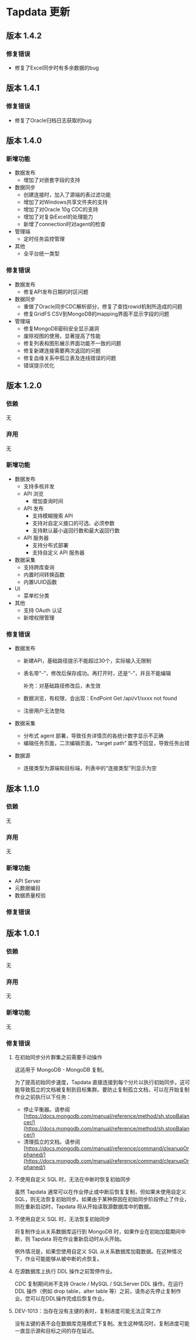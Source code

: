 # Tapdata 更新

## 版本 1.4.2
### 修复错误
- 修复了Excel同步时有多余数据的bug

## 版本 1.4.1
### 修复错误
- 修复了Oracle归档日志获取的bug

## 版本 1.4.0

### 新增功能

- 数据发布
    - 增加了对嵌套字段的支持
- 数据同步
    - 创建连接时，加入了源端的表过滤功能
    - 增加了对Windows共享文件夹的支持
    - 增加了对Oracle 10g CDC的支持
    - 增加了对复杂Excel的处理能力
    - 新增了connection时对agent的检查
- 管理端
    - 定时任务监控管理
- 其他
    - 全平台统一类型

### 修复错误

- 数据发布
    - 修复API发布日期的时区问题
- 数据同步
    - 重做了Oracle同步CDC解析部分，修复了查找rowid机制所造成的问题
    - 修复GridFS CSV到MongoDB的mapping界面不显示字段的问题
- 管理端
    - 修复MongoDB密码安全显示漏洞
    - 废除视图的使用，显著提高了性能
    - 修复列表和图形展示界面功能不一致的问题
    - 修复新建连接需要两次返回的问题
    - 修复血缘关系中孤立表及连线错误的问题
    - 错误提示优化


## 版本 1.2.0

### 依赖

无

### 弃用

无

### 新增功能

- 数据发布
    - 支持多核并发
    - API 浏览
        - 增加查询时间
    - API 发布
        - 支持模糊搜索 API
        - 支持对自定义接口的可选、必须参数
        - 支持默认最小返回行数和最大返回行数
    - API 服务器
        - 支持分布式部署
        - 支持自定义 API 服务器
- 数据采集
    - 支持跨库查询
    - 内置时间转换函数
    - 内置UUID函数
- UI
    - 菜单栏分类
- 其他
    - 支持 OAuth 认证
    - 新增权限管理

### 修复错误

- 数据发布
    - 新建API，基础路径提示不能超过30个，实际输入无限制
    - 表名带“-”，修改后保存成功。再打开时，还是“-”，并且不能编辑

        补充：对基础路径修改后，未生效

    - 数据浏览，有权限，会出现：EndPoint Get /api/v1/xxxx not found
    - 注册用户无法登陆


- 数据采集
    - 分布式 agent 部署，导致任务详情页的各统计数字显示不正确
    - 编辑任务页面，二次编辑页面，“target path” 属性不回显，导致任务出错
- 数据源
    - 连接类型为源端和目标端，列表中的“连接类型”列显示为空


## 版本 1.1.0

### 依赖

无

### 弃用

无

### 新增功能

- API Server
- 元数据编目
- 数据质量校验

### 修复错误

## 版本 1.0.1

### 依赖

无

### 弃用

无

### 新增功能

无

### 修复错误

1. 在初始同步分片群集之前需要手动操作

    这适用于 MongoDB - MongoDB 复制。

    为了提高初始同步速度，Tapdata 直接连接到每个分片以执行初始同步。这可能导致孤立的文档被复制到目标集群。要防止复制孤立文档，可以在开始复制作业之前执行以下任务：

    - 停止平衡器。请参阅 [https://docs.mongodb.com/manual/reference/method/sh.stopBalancer/](https://docs.mongodb.com/manual/reference/method/sh.stopBalancer/)
    - 清理孤立的文档。请参阅 [https://docs.mongodb.com/manual/reference/command/cleanupOrphaned/](https://docs.mongodb.com/manual/reference/command/cleanupOrphaned/)

2. 不使用自定义 SQL 时，无法在中断时恢复初始同步

    虽然 Tapdata 通常可以在作业停止或中断后恢复复制，但如果未使用自定义 SQL，则无法恢复初始同步。如果由于某种原因在初始同步阶段停止了作业，则在重新启动时，Tapdata 将从开始读取源数据库中的数据。

3. 不使用自定义 SQL 时，无法恢复初始同步

    将复制作业从关系数据库运行到 MongoDB 时，如果作业在初始加载期间中断，则 Tapdata 将在作业重新启动时从头开始。

    例外情况是，如果您使用自定义 SQL 从关系数据库加载数据。在这种情况下，作业可能能够从被中断的点恢复。

4. 在源数据库上执行 DDL 操作之前暂停作业。

    CDC 复制期间尚不支持 Oracle / MySQL / SQLServer DDL 操作。在运行 DDL 操作（例如 drop table，alter table 等）之前，请务必先停止复制作业。您可以在DDL操作完成后恢复作业。

5. DEV-1013：当存在没有主键的表时，复制进度可能无法正常工作

    没有主键的表不会在数据库克隆模式下复制。发生这种情况时，复制进度可能一直显示源和目标之间的存在延迟。